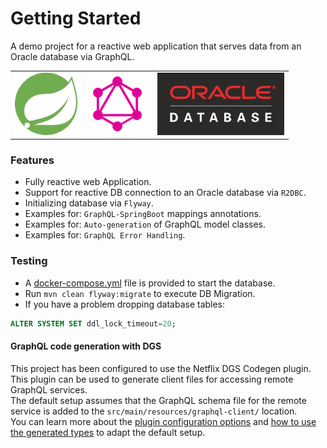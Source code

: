 # Getting Started
A demo project for a reactive web application that serves 
data from an Oracle database via GraphQL.

<table>
<tbody>
<tr>
<td><img src="docs/spring.svg" height="100" alt=""/></td>
<td><img src="docs/graphql.svg" height="100" alt=""/></td>
<td><img src="docs/oracle-database.svg" height="100" alt=""/></td>
</tr>
</tbody>
</table>

### Features
- Fully reactive web Application.
- Support for reactive DB connection to an Oracle database via `R2DBC`.
- Initializing database via `Flyway`. 
- Examples for: `GraphQL-SpringBoot` mappings annotations.
- Examples for: `Auto-generation` of GraphQL model classes. 
- Examples for: `GraphQL Error Handling`.

### Testing
- A [docker-compose.yml](docker-compose.yml) file is provided to start the database.
- Run `mvn clean flyway:migrate` to execute DB Migration.
- If you have a problem dropping database tables:
```sql
ALTER SYSTEM SET ddl_lock_timeout=20;
```

#### GraphQL code generation with DGS
This project has been configured to use the Netflix DGS Codegen plugin.  
This plugin can be used to generate client files for accessing remote GraphQL services.  
The default setup assumes that the GraphQL schema file for the remote service is added to
the `src/main/resources/graphql-client/` location.  
You can learn more about the [plugin configuration options](https://github.com/deweyjose/graphqlcodegen) and
[how to use the generated types](https://netflix.github.io/dgs/generating-code-from-schema/) to adapt the default setup.
